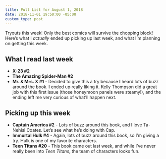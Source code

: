 ```yaml
---
title: Pull List for August 1, 2018
date: 2018-11-01 19:50:00 -05:00
custom_type: post
---
```


Tryouts this week! Only the best comics will survive the chopping block! Here’s what I *actually* ended up picking up last week, and what I’m planning on getting this week.

## What I read last week

- **X-23 #2**
- **The Amazing Spider-Man #2**
- **Mr. & Mrs. X #1** - Decided to give this a try because I heard lots of buzz around the book. I ended up really liking it. Kelly Thompson did a great job with this first issue (those honeymoon panels were steamy!), and the ending left me very curious of what’ll happen next.

## Picking up this week

- **Captain America #2** - Lots of buzz around this book, and I love Ta-Nehisi Coates. Let’s see what he’s doing with Cap.
- **Immortal Hulk #4** - Again, lots of buzz around this book, so I’m giving a try. Hulk is one of my favorite characters.
- **Teen Titans #20** - This book came out last week, and while I’ve never really been into *Teen Titans*, the team of characters looks fun.